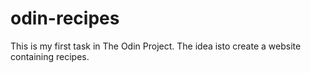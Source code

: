 # odin-recipes

This is my first task in The Odin Project. 
The idea isto create a website containing recipes.